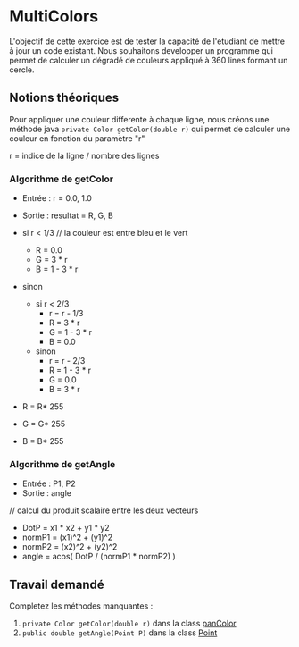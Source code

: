 # MultiColors
L'objectif de cette exercice est de tester la capacité de l'etudiant de mettre à jour un code existant.
Nous souhaitons developper un programme qui permet de calculer un dégradé de couleurs appliqué à 360 lines formant un cercle.

## Notions théoriques

Pour appliquer une couleur differente à chaque ligne, nous créons une méthode java ```private Color getColor(double r)``` qui permet
de calculer une couleur en fonction du paramètre "r"

r = indice de la ligne / nombre des lignes

### Algorithme de getColor

- Entrée : r = 0.0, 1.0
- Sortie : resultat = R, G, B

- si r < 1/3 // la couleur est entre bleu et le vert
    - R = 0.0
    - G = 3 * r
    - B = 1 - 3 * r
- sinon
    - si r < 2/3
        - r = r - 1/3
        - R = 3 * r
        - G = 1 - 3 * r
        - B = 0.0
    - sinon
        - r = r - 2/3
        - R = 1 - 3 * r
        - G = 0.0
        - B = 3 * r
- R = R* 255
- G = G* 255
- B = B* 255

### Algorithme de getAngle

- Entrée : P1, P2
- Sortie : angle

// calcul du produit scalaire entre les deux vecteurs
- DotP = x1 * x2 + y1 * y2
- normP1 = (x1)^2 + (y1)^2
- normP2 = (x2)^2 + (y2)^2
- angle =  acos( DotP / (normP1 * normP2) )

## Travail demandé
Completez les méthodes manquantes :
  1.  ```private Color getColor(double r)``` dans la class [panColor](MultiColors/src/winColors/panColor.java)
  2.  ```public double getAngle(Point P)``` dans la class [Point](MultiColors/src/winColors/Point.java)
